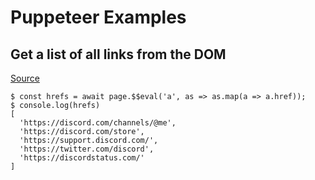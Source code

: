 # Puppeteer Examples

## Get a list of all links from the DOM
[Source](https://stackoverflow.com/a/49492141)
```
$ const hrefs = await page.$$eval('a', as => as.map(a => a.href));
$ console.log(hrefs)
[
  'https://discord.com/channels/@me',
  'https://discord.com/store',
  'https://support.discord.com/',
  'https://twitter.com/discord',
  'https://discordstatus.com/'
]
```
